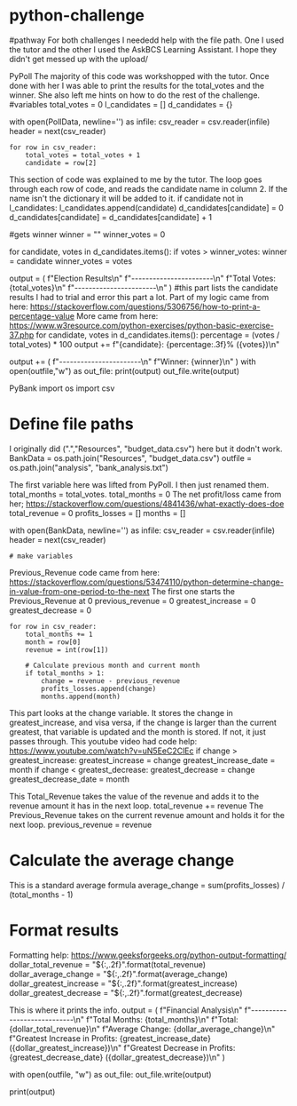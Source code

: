 # python-challenge

#pathway
For both challenges I neededd help with the file path. One I used the tutor and the other I used the AskBCS Learning Assistant. I hope they didn't get messed up with the upload/

PyPoll
The majority of this code was workshopped with the tutor. Once done with her I was able to print the results for the total_votes and the winner. She also left me hints on how to do the rest of the challenge.
#variables
total_votes = 0
l_candidates = []
d_candidates = {}

with open(PollData, newline='') as infile:
    csv_reader = csv.reader(infile)
    header = next(csv_reader)

    for row in csv_reader:
        total_votes = total_votes + 1
        candidate = row[2]
        
This section of code was explained to me by the tutor. The loop goes through each row of code, and reads the candidate name in column 2. If the name isn't the dictionary it will be added to it. 
        if candidate not in l_candidates:
            l_candidates.append(candidate)
            d_candidates[candidate] = 0
        d_candidates[candidate] = d_candidates[candidate] + 1

#gets winner
winner = ""
winner_votes = 0

for candidate, votes in d_candidates.items():
    if votes > winner_votes:
        winner = candidate
        winner_votes = votes

output = (
    f"Election Results\n"
    f"-----------------------\n"
    f"Total Votes: {total_votes}\n"
    f"-----------------------\n"
)
#this part lists the candidate results
I had to trial and error this part a lot. 
Part of my logic came from here: https://stackoverflow.com/questions/5306756/how-to-print-a-percentage-value
More came from here: https://www.w3resource.com/python-exercises/python-basic-exercise-37.php
for candidate, votes in d_candidates.items():
    percentage = (votes / total_votes) * 100
    output += f"{candidate}: {percentage:.3f}% ({votes})\n"

output += (
    f"-----------------------\n"
    f"Winner: {winner}\n"
)
with open(outfile,"w") as out_file:
    print(output)
    out_file.write(output)

PyBank
import os
import csv

# Define file paths
I originally did (".","Resources", "budget_data.csv") here but it dodn't work.
BankData = os.path.join("Resources", "budget_data.csv")
outfile = os.path.join("analysis", "bank_analysis.txt")

The first variable here was lifted from PyPoll. I then just renamed them. total_months = total_votes. 
total_months = 0
The net profit/loss came from her; https://stackoverflow.com/questions/4841436/what-exactly-does-doe
total_revenue = 0
profits_losses = []
months = []

with open(BankData, newline='') as infile:
    csv_reader = csv.reader(infile)
    header = next(csv_reader)

    # make variables
Previous_Revenue code came from here: https://stackoverflow.com/questions/53474110/python-determine-change-in-value-from-one-period-to-the-next
The first one starts the Previous_Revenue at 0
    previous_revenue = 0
    greatest_increase = 0
    greatest_decrease = 0

    for row in csv_reader:
        total_months += 1
        month = row[0]
        revenue = int(row[1])

        # Calculate previous month and current month
        if total_months > 1:
            change = revenue - previous_revenue
            profits_losses.append(change)
            months.append(month)

This part looks at the change variable. It stores the change in greatest_increase, and visa versa, if the change is larger than the current greatest, that variable is updated and the month is stored. If not, it just passes through.
This youtube video had code help: https://www.youtube.com/watch?v=uN5EeC2ClEc
            if change > greatest_increase:
                greatest_increase = change
                greatest_increase_date = month
            if change < greatest_decrease:
                greatest_decrease = change
                greatest_decrease_date = month

This Total_Revenue takes the value of the revenue and adds it to the revenue amount it has in the next loop.
        total_revenue += revenue
The Previous_Revenue takes on the current revenue amount and holds it for the next loop.
        previous_revenue = revenue

# Calculate the average change
This is a standard average formula
average_change = sum(profits_losses) / (total_months - 1)

# Format results
Formatting help: https://www.geeksforgeeks.org/python-output-formatting/
dollar_total_revenue = "${:,.2f}".format(total_revenue)
dollar_average_change = "${:,.2f}".format(average_change)
dollar_greatest_increase = "${:,.2f}".format(greatest_increase)
dollar_greatest_decrease = "${:,.2f}".format(greatest_decrease)

This is where it prints the info.
output = (
    f"Financial Analysis\n"
    f"----------------------------\n"
    f"Total Months: {total_months}\n"
    f"Total: {dollar_total_revenue}\n"
    f"Average Change: {dollar_average_change}\n"
    f"Greatest Increase in Profits: {greatest_increase_date} ({dollar_greatest_increase})\n"
    f"Greatest Decrease in Profits: {greatest_decrease_date} ({dollar_greatest_decrease})\n"
)

with open(outfile, "w") as out_file:
    out_file.write(output)

print(output)
